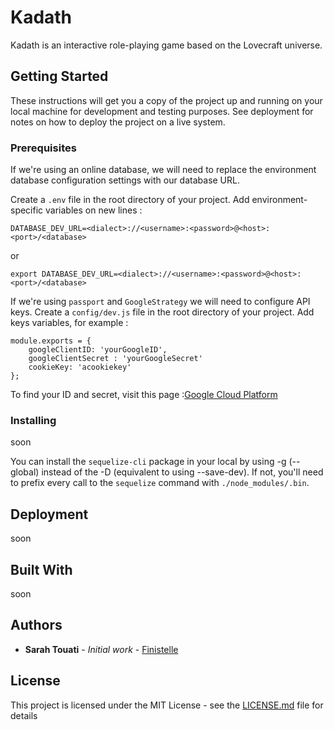 # Kadath

Kadath is an interactive role-playing game based on the Lovecraft universe.

## Getting Started

These instructions will get you a copy of the project up and running on your local machine for development and testing purposes. See deployment for notes on how to deploy the project on a live system.

### Prerequisites

If we're using an online database, we will need to replace the environment database configuration settings with our database URL.

Create a `.env` file in the root directory of your project. 
Add environment-specific variables on new lines :
```
DATABASE_DEV_URL=<dialect>://<username>:<password>@<host>:<port>/<database>
```
or 

```
export DATABASE_DEV_URL=<dialect>://<username>:<password>@<host>:<port>/<database>
```

If we're using `passport` and `GoogleStrategy` we will need to configure API keys. 
Create a `config/dev.js` file in the root directory of your project. Add keys variables, for example :
```
module.exports = {
    googleClientID: 'yourGoogleID',
    googleClientSecret : 'yourGoogleSecret'
    cookieKey: 'acookiekey'
};
``` 
To find your ID and secret, visit this page :[Google Cloud Platform](https://console.cloud.google.com/projectselector/home/dashboard)
### Installing

soon

You can install the `sequelize-cli` package in your local by using -g (--global) instead of the -D (equivalent to using --save-dev).
If not, you'll need to prefix every call to the `sequelize` command with `./node_modules/.bin`.

## Deployment

soon

## Built With

soon

## Authors

* **Sarah Touati** - *Initial work* - [Finistelle](https://github.com/Finistelle)

## License

This project is licensed under the MIT License - see the [LICENSE.md](LICENSE.md) file for details
